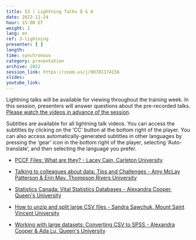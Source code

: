 ```yaml
---
title: S3 | Lightning Talks Q & A
date: 2022-11-24
hour: 15:00 ET
weight: 1
lang: en
ref: 3-lightning
presenter: [ ]
length:
time: synchronous
category: presentation
archive: 2022
session_link: https://zoom.us/j/98781174156
slides:
youtube_link:
---
```

Lightning talks will be available for viewing throughout the training week. In this session, presenters will answer questions about the pre-recorded talks.<!--more--> [Please watch the videos in advance of the session](https://www.youtube.com/playlist?list=PLa6d-V-ljSCwDg_02nvSXFN7XFqmgf6nH).

Subtitles are available for all lightning talk videos. You can access the subtitles by clicking on the ‘CC’ button at the bottom right of the player. You can also access automatically-generated subtitles in other languages by pressing the ‘gear’ icon in the bottom right of the player, selecting ‘Auto-translate’, and then selecting the language you prefer.


- [PCCF Files: What are they? - Lacey Cain, Carleton University](https://youtu.be/bvWSYtSMqGw)  

- [Talking to colleagues about data: Tips and Challenges - Amy McLay Patterson & Erin May, Thompson Rivers University](https://youtu.be/ZU1eF8e9tTc)  

- [Statistics Canada: Vital Statistics Databases - Alexandra Cooper, Queen's University](https://youtu.be/w7FtG6jnA0g)  

- [How to unzip and split large CSV files - Sandra Sawchuk, Mount Saint Vincent University](https://youtu.be/4XlNmYMBbII)

- [Working with large datasets: Converting CSV to SPSS - Alexandra Cooper & Ada Lu, Queen's University](https://youtu.be/5FZ20oBrt0s)
